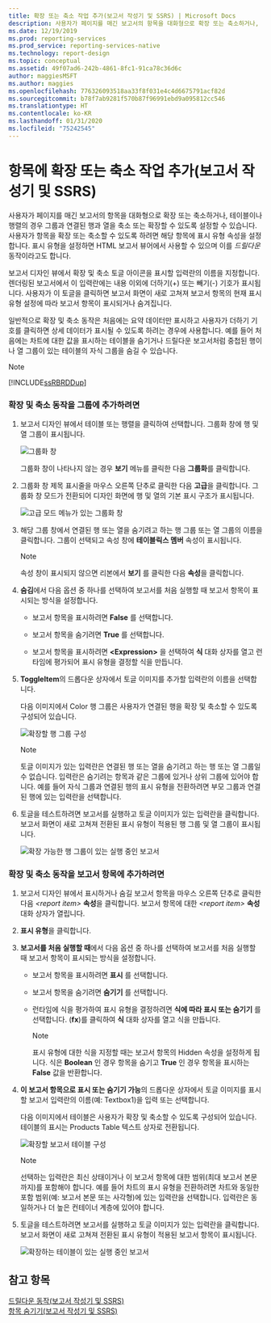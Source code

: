 ```yaml
---
title: 확장 또는 축소 작업 추가(보고서 작성기 및 SSRS) | Microsoft Docs
description: 사용자가 페이지를 매긴 보고서의 항목을 대화형으로 확장 또는 축소하거나, 테이블이나 행렬의 경우 그룹과 연결된 행과 열을 축소 또는 확장할 수 있도록 설정할 수 있습니다.
ms.date: 12/19/2019
ms.prod: reporting-services
ms.prod_service: reporting-services-native
ms.technology: report-design
ms.topic: conceptual
ms.assetid: 49f07ad6-242b-4861-8fc1-91ca78c36d6c
author: maggiesMSFT
ms.author: maggies
ms.openlocfilehash: 776326093518aa33f8f031e4c4d6675791acf82d
ms.sourcegitcommit: b78f7ab9281f570b87f96991ebd9a095812cc546
ms.translationtype: HT
ms.contentlocale: ko-KR
ms.lasthandoff: 01/31/2020
ms.locfileid: "75242545"
---
```

# <a name="add-an-expand-or-collapse-action-to-an-item-report-builder--ssrs"></a>항목에 확장 또는 축소 작업 추가(보고서 작성기 및 SSRS)
  사용자가 페이지를 매긴 보고서의 항목을 대화형으로 확장 또는 축소하거나, 테이블이나 행렬의 경우 그룹과 연결된 행과 열을 축소 또는 확장할 수 있도록 설정할 수 있습니다. 사용자가 항목을 확장 또는 축소할 수 있도록 하려면 해당 항목에 표시 유형 속성을 설정합니다. 표시 유형을 설정하면 HTML 보고서 뷰어에서 사용할 수 있으며 이를 *드릴다운* 동작이라고도 합니다.  
  
 보고서 디자인 뷰에서 확장 및 축소 토글 아이콘을 표시할 입력란의 이름을 지정합니다. 렌더링된 보고서에서 이 입력란에는 내용 이외에 더하기(+) 또는 빼기(-) 기호가 표시됩니다. 사용자가 이 토글을 클릭하면 보고서 화면이 새로 고쳐져 보고서 항목의 현재 표시 유형 설정에 따라 보고서 항목이 표시되거나 숨겨집니다.  
  
 일반적으로 확장 및 축소 동작은 처음에는 요약 데이터만 표시하고 사용자가 더하기 기호를 클릭하면 상세 데이터가 표시될 수 있도록 하려는 경우에 사용합니다. 예를 들어 처음에는 차트에 대한 값을 표시하는 테이블을 숨기거나 드릴다운 보고서처럼 중첩된 행이나 열 그룹이 있는 테이블의 자식 그룹을 숨길 수 있습니다.  
  
> [!NOTE]  
>  [!INCLUDE[ssRBRDDup](../../includes/ssrbrddup-md.md)]  
  
### <a name="to-add-expand-and-collapse-action-to-a-group"></a>확장 및 축소 동작을 그룹에 추가하려면  
  
1.  보고서 디자인 뷰에서 테이블 또는 행렬을 클릭하여 선택합니다. 그룹화 창에 행 및 열 그룹이 표시됩니다.  
  
     ![그룹화 창](../../reporting-services/report-design/media/groupingpane.png "그룹화 창")  
  
     그룹화 창이 나타나지 않는 경우 **보기** 메뉴를 클릭한 다음 **그룹화**를 클릭합니다.  
  
2.  그룹화 창 제목 표시줄을 마우스 오른쪽 단추로 클릭한 다음 **고급**을 클릭합니다. 그룹화 창 모드가 전환되어 디자인 화면에 행 및 열의 기본 표시 구조가 표시됩니다.  
  
     ![고급 모드 메뉴가 있는 그룹화 창](../../reporting-services/report-design/media/groupingpane-advancedmode.png "고급 모드 메뉴가 있는 그룹화 창")  
  
3.  해당 그룹 창에서 연결된 행 또는 열을 숨기려고 하는 행 그룹 또는 열 그룹의 이름을 클릭합니다. 그룹이 선택되고 속성 창에 **테이블릭스 멤버** 속성이 표시됩니다.  
  
    > [!NOTE]  
    >  속성 창이 표시되지 않으면 리본에서 **보기** 를 클릭한 다음 **속성**을 클릭합니다.  
  
4.  **숨김**에서 다음 옵션 중 하나를 선택하여 보고서를 처음 실행할 때 보고서 항목이 표시되는 방식을 설정합니다.  
  
    -   보고서 항목을 표시하려면 **False** 를 선택합니다.  
  
    -   보고서 항목을 숨기려면 **True** 를 선택합니다.  
  
    -   보고서 항목을 표시하려면 **\<Expression>** 을 선택하여 **식** 대화 상자를 열고 런타임에 평가되어 표시 유형을 결정할 식을 만듭니다.  
  
5.  **ToggleItem**의 드롭다운 상자에서 토글 이미지를 추가할 입력란의 이름을 선택합니다.  
  
     다음 이미지에서 Color 행 그룹은 사용자가 연결된 행을 확장 및 축소할 수 있도록 구성되어 있습니다.  
  
     ![확장할 행 그룹 구성](../../reporting-services/report-design/media/expandcollapse-confighiddentoggleitemwithnumbers.png "확장할 행 그룹 구성")  
  
    > [!NOTE]  
    >  토글 이미지가 있는 입력란은 연결된 행 또는 열을 숨기려고 하는 행 또는 열 그룹일 수 없습니다. 입력란은 숨기려는 항목과 같은 그룹에 있거나 상위 그룹에 있어야 합니다. 예를 들어 자식 그룹과 연결된 행의 표시 유형을 전환하려면 부모 그룹과 연결된 행에 있는 입력란을 선택합니다.  
  
6.  토글을 테스트하려면 보고서를 실행하고 토글 이미지가 있는 입력란을 클릭합니다. 보고서 화면이 새로 고쳐져 전환된 표시 유형이 적용된 행 그룹 및 열 그룹이 표시됩니다.  
  
     ![확장 가능한 행 그룹이 있는 실행 중인 보고서](../../reporting-services/report-design/media/expandcollapse-runreport-rowgroup.png "확장 가능한 행 그룹이 있는 실행 중인 보고서")  
  
### <a name="to-add-expand-and-collapse-action-to-a-report-item"></a>확장 및 축소 동작을 보고서 항목에 추가하려면  
  
1.  보고서 디자인 뷰에서 표시하거나 숨길 보고서 항목을 마우스 오른쪽 단추로 클릭한 다음 *\<report item>* **속성**을 클릭합니다. 보고서 항목에 대한 *\<report item>* **속성** 대화 상자가 열립니다.  
  
2.  **표시 유형**을 클릭합니다.  
  
3.  **보고서를 처음 실행할 때**에서 다음 옵션 중 하나를 선택하여 보고서를 처음 실행할 때 보고서 항목이 표시되는 방식을 설정합니다.  
  
    -   보고서 항목을 표시하려면 **표시** 를 선택합니다.  
  
    -   보고서 항목을 숨기려면 **숨기기** 를 선택합니다.  
  
    -   런타임에 식을 평가하여 표시 유형을 결정하려면 **식에 따라 표시 또는 숨기기** 를 선택합니다. (**fx**)를 클릭하여 **식** 대화 상자를 열고 식을 만듭니다.  
  
        > [!NOTE]  
        >  표시 유형에 대한 식을 지정할 때는 보고서 항목의 Hidden 속성을 설정하게 됩니다. 식은 **Boolean** 인 경우 항목을 숨기고 **True** 인 경우 항목을 표시하는 **False** 값을 반환합니다.  
  
4.  **이 보고서 항목으로 표시 또는 숨기기 가능**의 드롭다운 상자에서 토글 이미지를 표시할 보고서 입력란의 이름(예: Textbox1)을 입력 또는 선택합니다.  
  
     다음 이미지에서 테이블은 사용자가 확장 및 축소할 수 있도록 구성되어 있습니다. 테이블의 표시는 Products Table 텍스트 상자로 전환됩니다.  
  
     ![확장할 보고서 테이블 구성](../../reporting-services/report-design/media/expandcollapse-reporttable.png "확장할 보고서 테이블 구성")  
  
    > [!NOTE]  
    >  선택하는 입력란은 최신 상태이거나 이 보고서 항목에 대한 범위(최대 보고서 본문까지)를 포함해야 합니다. 예를 들어 차트의 표시 유형을 전환하려면 차트와 동일한 포함 범위(예: 보고서 본문 또는 사각형)에 있는 입력란을 선택합니다. 입력란은 동일하거나 더 높은 컨테이너 계층에 있어야 합니다.  
  
5.  토글을 테스트하려면 보고서를 실행하고 토글 이미지가 있는 입력란을 클릭합니다. 보고서 화면이 새로 고쳐져 전환된 표시 유형이 적용된 보고서 항목이 표시됩니다.  
  
     ![확장하는 테이블이 있는 실행 중인 보고서](../../reporting-services/report-design/media/expandcollapse-runreport-reporttable.png "확장하는 테이블이 있는 실행 중인 보고서")  
  
## <a name="see-also"></a>참고 항목  
 [드릴다운 동작&#40;보고서 작성기 및 SSRS&#41;](../../reporting-services/report-design/drilldown-action-report-builder-and-ssrs.md)   
 [항목 숨기기&#40;보고서 작성기 및 SSRS&#41;](../../reporting-services/report-builder/hide-an-item-report-builder-and-ssrs.md)  
  
  
